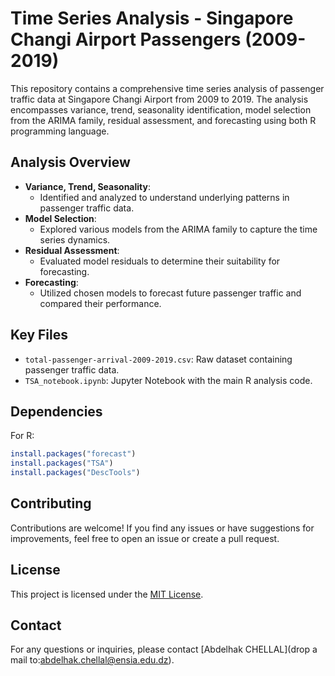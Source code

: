 # Time Series Analysis - Singapore Changi Airport Passengers (2009-2019)

This repository contains a comprehensive time series analysis of passenger traffic data at Singapore Changi Airport from 2009 to 2019. The analysis encompasses variance, trend, seasonality identification, model selection from the ARIMA family, residual assessment, and forecasting using both R programming language.

## Analysis Overview

- **Variance, Trend, Seasonality**:
  - Identified and analyzed to understand underlying patterns in passenger traffic data.
- **Model Selection**:
  - Explored various models from the ARIMA family to capture the time series dynamics.
- **Residual Assessment**:
  - Evaluated model residuals to determine their suitability for forecasting.
- **Forecasting**:
  - Utilized chosen models to forecast future passenger traffic and compared their performance.

## Key Files

- `total-passenger-arrival-2009-2019.csv`: Raw dataset containing passenger traffic data.
- `TSA_notebook.ipynb`: Jupyter Notebook with the main R analysis code.


## Dependencies


For R:
```R
install.packages("forecast")
install.packages("TSA")
install.packages("DescTools")
```

## Contributing

Contributions are welcome! If you find any issues or have suggestions for improvements, feel free to open an issue or create a pull request.

## License

This project is licensed under the [MIT License](LICENSE).

## Contact

For any questions or inquiries, please contact [Abdelhak CHELLAL](drop a mail to:abdelhak.chellal@ensia.edu.dz).
